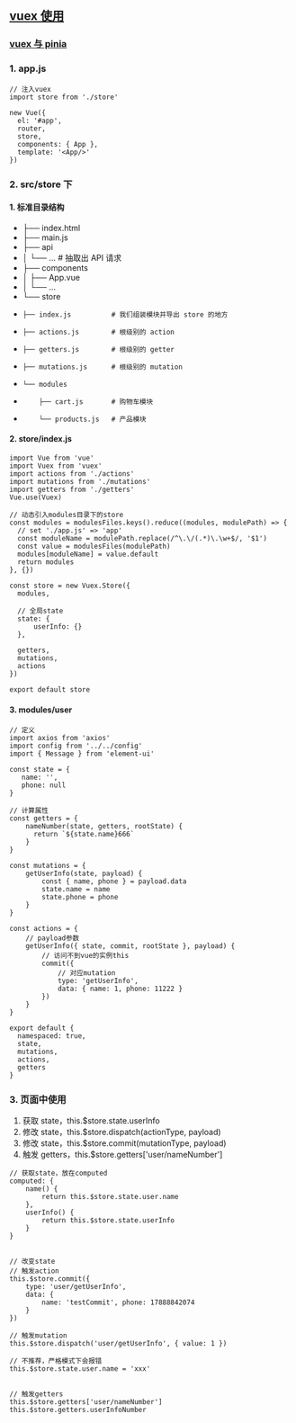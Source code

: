 ## [vuex 使用](https://vuex.vuejs.org/)

### [vuex 与 pinia](https://mp.weixin.qq.com/s/3k3jQs0cTcDwVrbW20N5lQ)

### 1. app.js

```
// 注入vuex
import store from './store'

new Vue({
  el: '#app',
  router,
  store,
  components: { App },
  template: '<App/>'
})
```

### 2. src/store 下

#### 1. 标准目录结构

- ├── index.html
- ├── main.js
- ├── api
- │ └── ... # 抽取出 API 请求
- ├── components
- │ ├── App.vue
- │ └── ...
- └── store
-     ├── index.js          # 我们组装模块并导出 store 的地方
-     ├── actions.js        # 根级别的 action
-     ├── getters.js        # 根级别的 getter
-     ├── mutations.js      # 根级别的 mutation
-     └── modules
-         ├── cart.js       # 购物车模块
-         └── products.js   # 产品模块

#### 2. store/index.js

```
import Vue from 'vue'
import Vuex from 'vuex'
import actions from './actions'
import mutations from './mutations'
import getters from './getters'
Vue.use(Vuex)

// 动态引入modules目录下的store
const modules = modulesFiles.keys().reduce((modules, modulePath) => {
  // set './app.js' => 'app'
  const moduleName = modulePath.replace(/^\.\/(.*)\.\w+$/, '$1')
  const value = modulesFiles(modulePath)
  modules[moduleName] = value.default
  return modules
}, {})

const store = new Vuex.Store({
  modules,

  // 全局state
  state: {
      userInfo: {}
  },

  getters,
  mutations,
  actions
})

export default store
```

#### 3. modules/user

```
// 定义
import axios from 'axios'
import config from '../../config'
import { Message } from 'element-ui'

const state = {
   name: '',
   phone: null
}

// 计算属性
const getters = {
    nameNumber(state, getters, rootState) {
      return `${state.name}666`
    }
}

const mutations = {
    getUserInfo(state, payload) {
        const { name, phone } = payload.data
        state.name = name
        state.phone = phone
    }
}

const actions = {
    // payload参数
    getUserInfo({ state, commit, rootState }, payload) {
        // 访问不到vue的实例this
        commit({
            // 对应mutation
            type: 'getUserInfo',
            data: { name: 1, phone: 11222 }
        })
    }
}

export default {
  namespaced: true,
  state,
  mutations,
  actions,
  getters
}
```

### 3. 页面中使用

1. 获取 state，this.$store.state.userInfo
2. 修改 state，this.$store.dispatch(actionType, payload)
3. 修改 state，this.$store.commit(mutationType, payload)
4. 触发 getters，this.$store.getters['user/nameNumber']

```
// 获取state，放在computed
computed: {
    name() {
        return this.$store.state.user.name
    },
    userInfo() {
        return this.$store.state.userInfo
    }
}


// 改变state
// 触发action
this.$store.commit({
    type: 'user/getUserInfo',
    data: {
        name: 'testCommit', phone: 17888842074
    }
})

// 触发mutation
this.$store.dispatch('user/getUserInfo', { value: 1 })

// 不推荐，严格模式下会报错
this.$store.state.user.name = 'xxx'


// 触发getters
this.$store.getters['user/nameNumber']
this.$store.getters.userInfoNumber
```
